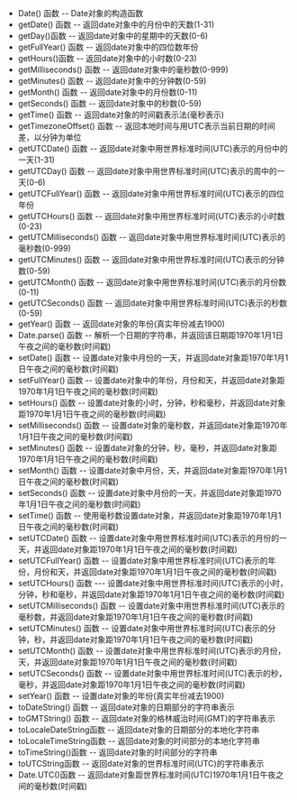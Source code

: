 - Date() 函数 -- Date对象的构造函数 
- getDate() 函数 -- 返回date对象中的月份中的天数(1-31) 
- getDay()函数 -- 返回date对象中的星期中的天数(0-6) 
- getFullYear() 函数 -- 返回date对象中的四位数年份 
- getHours()函数 -- 返回date对象中的小时数(0-23) 
- getMilliseconds() 函数 -- 返回date对象中的毫秒数(0-999) 
- getMinutes() 函数 -- 返回date对象中的分钟数(0-59) 
- getMonth() 函数 -- 返回date对象中的月份数(0-11) 
- getSeconds() 函数 -- 返回date对象中的秒数(0-59) 
- getTime() 函数 -- 返回date对象的时间戳表示法(毫秒表示) 
- getTimezoneOffset() 函数 -- 返回本地时间与用UTC表示当前日期的时间差，以分钟为单位 
- getUTCDate() 函数 -- 返回date对象中用世界标准时间(UTC)表示的月份中的一天(1-31) 
- getUTCDay() 函数 -- 返回date对象中用世界标准时间(UTC)表示的周中的一天(0-6) 
- getUTCFullYear() 函数 -- 返回date对象中用世界标准时间(UTC)表示的四位年份 
- getUTCHours() 函数 -- 返回date对象中用世界标准时间(UTC)表示的小时数(0-23) 
- getUTCMilliseconds() 函数 -- 返回date对象中用世界标准时间(UTC)表示的毫秒数(0-999) 
- getUTCMinutes() 函数 -- 返回date对象中用世界标准时间(UTC)表示的分钟数(0-59) 
- getUTCMonth() 函数 -- 返回date对象中用世界标准时间(UTC)表示的月份数(0-11) 
- getUTCSeconds() 函数 -- 返回date对象中用世界标准时间(UTC)表示的秒数(0-59) 
- getYear() 函数 -- 返回date对象的年份(真实年份减去1900) 
- Date.parse() 函数 -- 解析一个日期的字符串，并返回该日期距1970年1月1日午夜之间的毫秒数(时间戳) 
- setDate() 函数 -- 设置date对象中月份的一天，并返回date对象距1970年1月1日午夜之间的毫秒数(时间戳) 
- setFullYear() 函数 -- 设置date对象中的年份，月份和天，并返回date对象距1970年1月1日午夜之间的毫秒数(时间戳) 
- setHours() 函数 -- 设置date对象的小时，分钟，秒和毫秒，并返回date对象距1970年1月1日午夜之间的毫秒数(时间戳) 
- setMilliseconds() 函数 -- 设置date对象的毫秒数，并返回date对象距1970年1月1日午夜之间的毫秒数(时间戳) 
- setMinutes() 函数 -- 设置date对象的分钟，秒，毫秒，并返回date对象距1970年1月1日午夜之间的毫秒数(时间戳) 
- setMonth() 函数 -- 设置date对象中月份，天，并返回date对象距1970年1月1日午夜之间的毫秒数(时间戳) 
- setSeconds() 函数 -- 设置date对象中月份的一天，并返回date对象距1970年1月1日午夜之间的毫秒数(时间戳) 
- setTime() 函数 -- 使用毫秒数设置date对象，并返回date对象距1970年1月1日午夜之间的毫秒数(时间戳) 
- setUTCDate() 函数 -- 设置date对象中用世界标准时间(UTC)表示的月份的一天，并返回date对象距1970年1月1日午夜之间的毫秒数(时间戳) 
- setUTCFullYear() 函数 -- 设置date对象中用世界标准时间(UTC)表示的年份，月份和天，并返回date对象距1970年1月1日午夜之间的毫秒数(时间戳) 
- setUTCHours() 函数 --- 设置date对象中用世界标准时间(UTC)表示的小时，分钟，秒和毫秒，并返回date对象距1970年1月1日午夜之间的毫秒数(时间戳) 
- setUTCMilliseconds() 函数 -- 设置date对象中用世界标准时间(UTC)表示的毫秒数，并返回date对象距1970年1月1日午夜之间的毫秒数(时间戳) 
- setUTCMinutes() 函数 -- 设置date对象中用世界标准时间(UTC)表示的分钟，秒，并返回date对象距1970年1月1日午夜之间的毫秒数(时间戳) 
- setUTCMonth() 函数 -- 设置date对象中用世界标准时间(UTC)表示的月份，天，并返回date对象距1970年1月1日午夜之间的毫秒数(时间戳) 
- setUTCSeconds() 函数 -- 设置date对象中用世界标准时间(UTC)表示的秒，毫秒，并返回date对象距1970年1月1日午夜之间的毫秒数(时间戳) 
- setYear() 函数 -- 设置date对象的年份(真实年份减去1900) 
- toDateString() 函数 -- 返回date对象的日期部分的字符串表示 
- toGMTString() 函数 -- 返回date对象的格林威治时间(GMT)的字符串表示 
- toLocaleDateString函数 -- 返回date对象的日期部分的本地化字符串 
- toLocaleTimeString函数 -- 返回date对象的时间部分的本地化字符串 
- toTimeString()函数 -- 返回date对象的时间部分的字符串 
- toUTCString函数 -- 返回date对象的世界标准时间(UTC)的字符串表示 
- Date.UTC()函数 -- 返回date对象距世界标准时间(UTC)1970年1月1日午夜之间的毫秒数(时间戳)